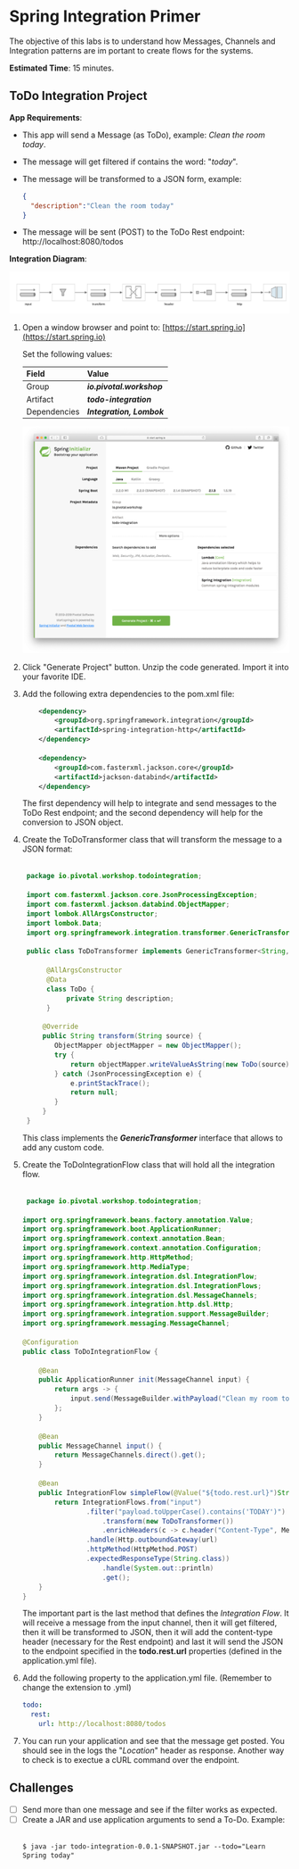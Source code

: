 # Spring Integration Primer

The objective of this labs is to understand how Messages, Channels and Integration patterns are im portant to create flows for the systems.

**Estimated Time**: 15 minutes.



## ToDo Integration Project

**App Requirements**:

- This app will send a Message (as ToDo), example: *Clean the room today*.

- The message will get filtered if contains the word: "*today*".

- The message will be transformed to a JSON form, example:

  ```json
  {
    "description":"Clean the room today"
  }
  ```

- The message will be sent (POST) to the ToDo Rest endpoint: http://localhost:8080/todos



**Integration Diagram**:

![Spring Integration Diagram](02-spring-integration-02.png)



1. Open a window browser and point to: [https://start.spring.io](https://start.spring.io)

    Set the following values:

    | Field        | Value                     |
    | ------------ | ------------------------- |
    | Group        | ***io.pivotal.workshop*** |
    | Artifact     | ***todo-integration***    |
    | Dependencies | ***Integration, Lombok*** |

    ![Spring Initializr](02-spring-integration-01.png)

2. Click "Generate Project" button. Unzip the code generated. Import it into your favorite IDE.
3. Add the following extra dependencies to the pom.xml file:

    ```xml
   		<dependency>
   			<groupId>org.springframework.integration</groupId>
   			<artifactId>spring-integration-http</artifactId>
   		</dependency>

   		<dependency>
   			<groupId>com.fasterxml.jackson.core</groupId>
   			<artifactId>jackson-databind</artifactId>
   		</dependency>
    ```

    The first dependency will help to integrate and send messages to the ToDo Rest endpoint; and the second dependency will help for the conversion to JSON object.

4. Create the ToDoTransformer class that will transform the message to a JSON format:
    ```java

     package io.pivotal.workshop.todointegration;
 
     import com.fasterxml.jackson.core.JsonProcessingException;
     import com.fasterxml.jackson.databind.ObjectMapper;
     import lombok.AllArgsConstructor;
     import lombok.Data;
     import org.springframework.integration.transformer.GenericTransformer;
 
     public class ToDoTransformer implements GenericTransformer<String, String>{
 
 	      @AllArgsConstructor
 	      @Data
 	      class ToDo {
 		       private String description;
 	      }
 
    	 @Override
    	 public String transform(String source) {
    	 	ObjectMapper objectMapper = new ObjectMapper();
    	 	try {
    	 		return objectMapper.writeValueAsString(new ToDo(source));
    	 	} catch (JsonProcessingException e) {
    	 		e.printStackTrace();
    	 		return null;
    	 	}
    	 }
     }
    ```

    This class implements the ***GenericTransformer*** interface that allows to add any custom code.

5. Create the ToDoIntegrationFlow class that will hold all the integration flow.

    ```java

     package io.pivotal.workshop.todointegration;

    import org.springframework.beans.factory.annotation.Value;
    import org.springframework.boot.ApplicationRunner;
    import org.springframework.context.annotation.Bean;
    import org.springframework.context.annotation.Configuration;
    import org.springframework.http.HttpMethod;
    import org.springframework.http.MediaType;
    import org.springframework.integration.dsl.IntegrationFlow;
    import org.springframework.integration.dsl.IntegrationFlows;
    import org.springframework.integration.dsl.MessageChannels;
    import org.springframework.integration.http.dsl.Http;
    import org.springframework.integration.support.MessageBuilder;
    import org.springframework.messaging.MessageChannel;

    @Configuration
    public class ToDoIntegrationFlow {

    	@Bean
    	public ApplicationRunner init(MessageChannel input) {
    		return args -> {
    			input.send(MessageBuilder.withPayload("Clean my room today").build());
    		};
    	}

    	@Bean
    	public MessageChannel input() {
    		return MessageChannels.direct().get();
    	}

    	@Bean
    	public IntegrationFlow simpleFlow(@Value("${todo.rest.url}")String url) {
    		return IntegrationFlows.from("input")
    		        .filter("payload.toUpperCase().contains('TODAY')")
    	    			.transform(new ToDoTransformer())
    	    			.enrichHeaders(c -> c.header("Content-Type", MediaType.APPLICATION_JSON))
    	    	    .handle(Http.outboundGateway(url)
                    .httpMethod(HttpMethod.POST)
                    .expectedResponseType(String.class))
    	    			.handle(System.out::println)
    	    			.get();
    	}
    }

    ```

    The important part is the last method that defines the *Integration Flow*. It will receive a message from the input channel, then it will get filtered, then it will be transformed to JSON, then it will add the content-type header (necessary for the Rest endpoint) and last it will send the JSON to the endpoint specified in the **todo.rest.url** properties (defined in the application.yml file).

4. Add the following property to the application.yml file. (Remember to change the extension to .yml)

    ```yaml
    todo:
      rest:
        url: http://localhost:8080/todos
    ```

5. You can run your application and see that the message get posted. You should see in the logs the "*Location*" header as response. Another way to check is to exectue a cURL command over the endpoint.



## Challenges

- [ ] Send more than one message and see if the filter works as expected.
- [ ] Create a JAR and use application arguments to send a To-Do. Example:
    ```shell
    
    $ java -jar todo-integration-0.0.1-SNAPSHOT.jar --todo="Learn Spring today"

    ```
